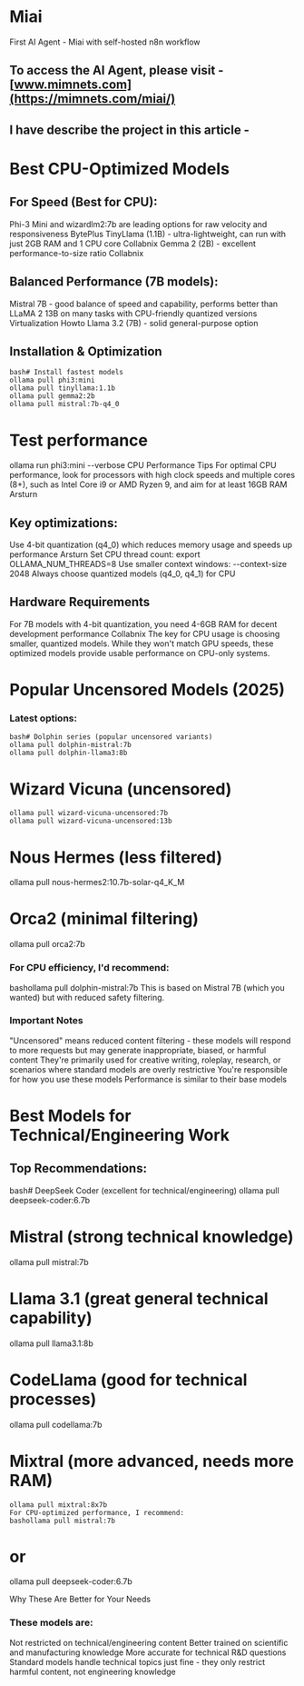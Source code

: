 # Miai
First AI Agent - Miai with self-hosted n8n workflow
## To access the AI Agent, please visit - [www.mimnets.com](https://mimnets.com/miai/)
## I have describe the project in this article - 

# Best CPU-Optimized Models
## For Speed (Best for CPU):

Phi-3 Mini and wizardlm2:7b are leading options for raw velocity and responsiveness BytePlus
TinyLlama (1.1B) - ultra-lightweight, can run with just 2GB RAM and 1 CPU core Collabnix
Gemma 2 (2B) - excellent performance-to-size ratio Collabnix

## Balanced Performance (7B models):

Mistral 7B - good balance of speed and capability, performs better than LLaMA 2 13B on many tasks with CPU-friendly quantized versions Virtualization Howto
Llama 3.2 (7B) - solid general-purpose option

## Installation & Optimization
```
bash# Install fastest models
ollama pull phi3:mini
ollama pull tinyllama:1.1b
ollama pull gemma2:2b
ollama pull mistral:7b-q4_0
```

# Test performance
ollama run phi3:mini --verbose
CPU Performance Tips
For optimal CPU performance, look for processors with high clock speeds and multiple cores (8+), such as Intel Core i9 or AMD Ryzen 9, and aim for at least 16GB RAM Arsturn
## Key optimizations:
Use 4-bit quantization (q4_0) which reduces memory usage and speeds up performance Arsturn
Set CPU thread count: export OLLAMA_NUM_THREADS=8
Use smaller context windows: --context-size 2048
Always choose quantized models (q4_0, q4_1) for CPU

## Hardware Requirements
For 7B models with 4-bit quantization, you need 4-6GB RAM for decent development performance Collabnix
The key for CPU usage is choosing smaller, quantized models. While they won't match GPU speeds, these optimized models provide usable performance on CPU-only systems.

# Popular Uncensored Models (2025)
### Latest options:
```
bash# Dolphin series (popular uncensored variants)
ollama pull dolphin-mistral:7b
ollama pull dolphin-llama3:8b
```

# Wizard Vicuna (uncensored)
```
ollama pull wizard-vicuna-uncensored:7b
ollama pull wizard-vicuna-uncensored:13b
```

# Nous Hermes (less filtered)
ollama pull nous-hermes2:10.7b-solar-q4_K_M

# Orca2 (minimal filtering)
ollama pull orca2:7b

### For CPU efficiency, I'd recommend:
bashollama pull dolphin-mistral:7b
This is based on Mistral 7B (which you wanted) but with reduced safety filtering.

### Important Notes
"Uncensored" means reduced content filtering - these models will respond to more requests but may generate inappropriate, biased, or harmful content
They're primarily used for creative writing, roleplay, research, or scenarios where standard models are overly restrictive
You're responsible for how you use these models
Performance is similar to their base models

# Best Models for Technical/Engineering Work
## Top Recommendations:
bash# DeepSeek Coder (excellent for technical/engineering)
ollama pull deepseek-coder:6.7b

# Mistral (strong technical knowledge)
ollama pull mistral:7b

# Llama 3.1 (great general technical capability)
ollama pull llama3.1:8b

# CodeLlama (good for technical processes)
ollama pull codellama:7b

# Mixtral (more advanced, needs more RAM)
```
ollama pull mixtral:8x7b
For CPU-optimized performance, I recommend:
bashollama pull mistral:7b
```
# or
ollama pull deepseek-coder:6.7b

Why These Are Better for Your Needs
### These models are:
Not restricted on technical/engineering content
Better trained on scientific and manufacturing knowledge
More accurate for technical R&D questions
Standard models handle technical topics just fine - they only restrict harmful content, not engineering knowledge
